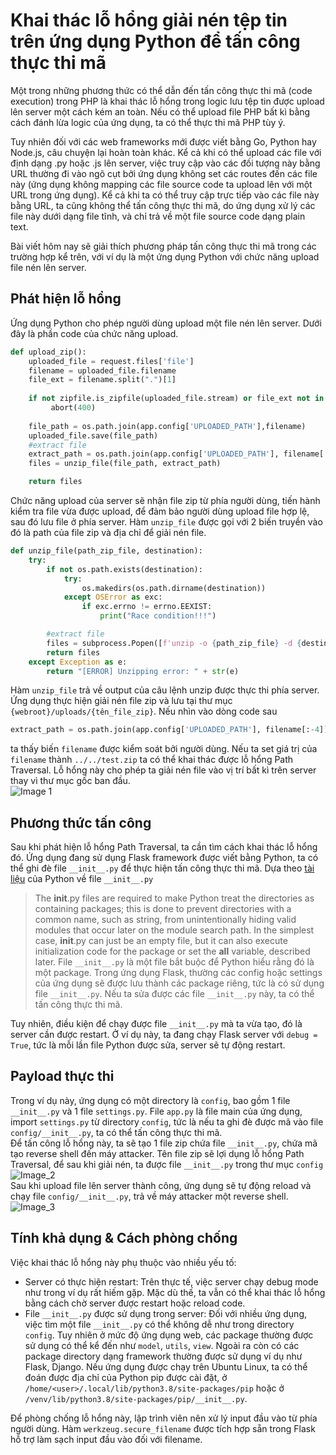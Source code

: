 # Khai thác lỗ hổng giải nén tệp tin trên ứng dụng Python để tấn công thực thi mã

Một trong những phương thức có thể dẫn đến tấn công thực thi mã (code execution) trong PHP là khai thác lỗ hổng trong logic lưu tệp tin được upload lên server một cách kém an toàn. Nếu có thể upload file PHP bất kì bằng cách đánh lừa logic của ứng dụng, ta có thể thực thi mã PHP tùy ý.

Tuy nhiên đối với các web frameworks mới được viết bằng Go, Python hay Node.js, câu chuyện lại hoàn toàn khác. Kể cả khi có thể upload các file với định dạng .py hoặc .js lên server, việc truy cập vào các đối tượng này bằng URL thường đi vào ngõ cụt bởi ứng dụng không set các routes đến các file này (ứng dụng không mapping các file source code ta upload lên với một URL trong ứng dụng). Kể cả khi ta có thể truy cập trực tiếp vào các file này bằng URL, ta cũng không thể tấn công thực thi mã, do ứng dụng xử lý các file này dưới dạng file tĩnh, và chỉ trả về một file source code dạng plain text.


Bài viết hôm nay sẽ giải thích phương pháp tấn công thực thi mã trong các trường hợp kể trên, với ví dụ là một ứng dụng Python với chức năng upload file nén lên server.
## Phát hiện lỗ hổng
Ứng dụng Python cho phép người dùng upload một file nén lên server. Dưới đây là phần code của chức năng upload.         
```python
def upload_zip():
    uploaded_file = request.files['file']
    filename = uploaded_file.filename
    file_ext = filename.split(".")[1]
    
    if not zipfile.is_zipfile(uploaded_file.stream) or file_ext not in app.config['UPLOAD_EXTENSIONS']:
         abort(400)
    
    file_path = os.path.join(app.config['UPLOADED_PATH'],filename)
    uploaded_file.save(file_path)
    #extract file
    extract_path = os.path.join(app.config['UPLOADED_PATH'], filename[:-4])
    files = unzip_file(file_path, extract_path)

    return files
```
Chức năng upload của server sẽ nhận file zip từ phía người dùng, tiến hành kiểm tra file vừa được upload, để đảm bảo người dùng upload file hợp lệ, sau đó lưu file ở phía server.
Hàm `unzip_file` được gọi với 2 biến truyền vào đó là path của file zip và địa chỉ để giải nén file.
```python
def unzip_file(path_zip_file, destination):
    try:
        if not os.path.exists(destination):
            try:
                os.makedirs(os.path.dirname(destination))
            except OSError as exc:
                if exc.errno != errno.EEXIST:
                    print("Race condition!!!")

        #extract file
        files = subprocess.Popen([f'unzip -o {path_zip_file} -d {destination}'], stdout=subprocess.PIPE, shell=True, text=True).stdout.read()
        return files
    except Exception as e:
        return "[ERROR] Unzipping error: " + str(e)

```
Hàm `unzip_file` trả về output của câu lệnh unzip được thực thi phía server. Ứng dụng thực hiện giải nén file zip và lưu tại thư mục `{webroot}/uploads/{tên_file_zip}`.
Nếu nhìn vào dòng code sau
```python
extract_path = os.path.join(app.config['UPLOADED_PATH'], filename[:-4])
```
ta thấy biến `filename` được kiểm soát bởi người dùng. Nếu ta set giá trị của `filename` thành `../../test.zip` ta có thể khai thác được lỗ hổng Path Traversal.
Lỗ hổng này cho phép ta giải nén file vào vị trí bất kì trên server thay vì thư mục gốc ban đầu.  
![Image 1](/img_1.png)

## Phương thức tấn công
Sau khi phát hiện lỗ hổng Path Traversal, ta cần tìm cách khai thác lỗ hổng đó. 
Ứng dụng đang sử dụng Flask framework được viết bằng Python, ta có thể ghi đè file `__init__.py` để thực hiện tấn công thực thi mã.
Dựa theo [tài liệu](https://docs.python.org/2.7/tutorial/modules.html#packages) của Python về file `__init__.py` 

>The __init__.py files are required to make Python treat the directories as containing packages; this is done to prevent directories with a common name, such as string, from unintentionally hiding valid modules that occur later on the module search path. In the simplest case, __init__.py can just be an empty file, but it can also execute initialization code for the package or set the __all__ variable, described later.
File `__init__.py` là một file bắt buộc để Python hiểu rằng đó là một package.
Trong ứng dụng Flask, thường các config hoặc settings của ứng dụng sẽ được lưu thành các package riêng, tức là có sử dụng file `__init__.py`.
Nếu ta sửa được các file `__init__.py` này, ta có thể tấn công thực thi mã.

Tuy nhiên, điều kiện để chạy được file `__init__.py` mà ta vừa tạo, đó là server cần được restart.
Ở ví dụ này, ta đang chạy Flask server với `debug = True`, tức là mỗi lần file Python được sửa, server sẽ tự động restart.

## Payload thực thi
Trong ví dụ này, ứng dụng có một directory là `config`, bao gồm 1 file `__init__.py` và 1 file `settings.py`.
File `app.py` là file main của ứng dụng, import `settings.py` từ directory `config`,
tức là nếu ta ghi đè được mã vào file `config/__init__.py`, ta có thể tấn công thực thi mã.  
Để tấn công lỗ hổng này, ta sẽ tạo 1 file zip chứa file `__init__.py`, chứa mã tạo reverse shell đến máy attacker.
Tên file zip sẽ lợi dụng lỗ hổng Path Traversal, để sau khi giải nén, ta được file `__init__.py` trong thư mục `config`  
![Image_2](/img_2.png)  
Sau khi upload file lên server thành công, ứng dụng sẽ tự động reload và chạy file `config/__init__.py`, trả về máy attacker một reverse shell.  
![Image_3](/img_3.png)

## Tính khả dụng & Cách phòng chống
Việc khai thác lỗ hổng này phụ thuộc vào nhiều yếu tố:
- Server có thực hiện restart: Trên thực tế, việc server chạy debug mode như trong ví dụ rất hiếm gặp. Mặc dù thế, ta vẫn có thể khai thác lỗ hổng bằng cách chờ server được restart hoặc reload code.
- File `__init__.py` được sử dụng trong server: Đối với nhiều ứng dụng, việc tìm một file `__init__.py` có thể không dễ như trong directory `config`. Tuy nhiên ở mức độ ứng dụng web, các package thường được sử dụng có thể kể đến như `model`, `utils`, `view`.
Ngoài ra còn có các package directory dạng framework thường được sử dụng ví dụ như Flask, Django. 
Nếu ứng dụng được chạy trên Ubuntu Linux, ta có thể đoán được địa chỉ của Python pip được cài đặt, ở `/home/<user>/.local/lib/python3.8/site-packages/pip` hoặc ở `/venv/lib/python3.8/site-packages/pip/__init__.py`.

Để phòng chống lỗ hổng này, lập trình viên nên xử lý input đầu vào từ phía người dùng. Hàm `werkzeug.secure_filename` được tích hợp sẵn trong Flask hỗ trợ làm sạch input đầu vào đối với filename.   
